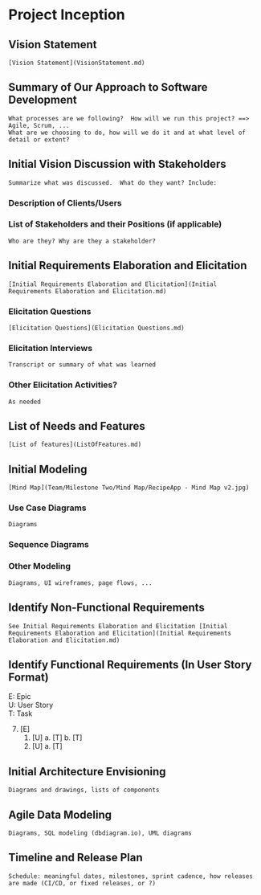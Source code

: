 Project Inception
=====================================
## Vision Statement
    [Vision Statement](VisionStatement.md)

## Summary of Our Approach to Software Development
    What processes are we following?  How will we run this project? ==> Agile, Scrum, ...  
    What are we choosing to do, how will we do it and at what level of detail or extent?

## Initial Vision Discussion with Stakeholders
    Summarize what was discussed.  What do they want? Include:

### Description of Clients/Users

### List of Stakeholders and their Positions (if applicable)
    Who are they? Why are they a stakeholder?

## Initial Requirements Elaboration and Elicitation
    [Initial Requirements Elaboration and Elicitation](Initial Requirements Elaboration and Elicitation.md)

### Elicitation Questions
    [Elicitation Questions](Elicitation Questions.md)

### Elicitation Interviews
    Transcript or summary of what was learned

### Other Elicitation Activities?
    As needed

## List of Needs and Features
    [List of features](ListOfFeatures.md)

## Initial Modeling
    [Mind Map](Team/Milestone Two/Mind Map/RecipeApp - Mind Map v2.jpg)

### Use Case Diagrams
    Diagrams

### Sequence Diagrams

### Other Modeling
    Diagrams, UI wireframes, page flows, ...

## Identify Non-Functional Requirements
    See Initial Requirements Elaboration and Elicitation [Initial Requirements Elaboration and Elicitation](Initial Requirements Elaboration and Elicitation.md)

## Identify Functional Requirements (In User Story Format)

E: Epic  
U: User Story  
T: Task  

7. [E] 
    1. [U]
        a. [T]
        b. [T]
    2. [U]
        a. [T]

## Initial Architecture Envisioning
    Diagrams and drawings, lists of components

## Agile Data Modeling
    Diagrams, SQL modeling (dbdiagram.io), UML diagrams

## Timeline and Release Plan
    Schedule: meaningful dates, milestones, sprint cadence, how releases are made (CI/CD, or fixed releases, or ?)